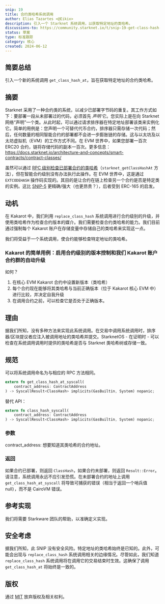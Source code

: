 ```yaml
---
snip: 19
title: 合约类哈希系统调用
author: Elias Tazartes <@Eikix>
description: 引入一个 Starknet 系统调用，以获取特定地址的类哈希。
discussions-to: https://community.starknet.io/t/snip-19-get-class-hash-at-syscall
status: 草案
type: 标准跟踪
category: 核心
created: 2024-06-12
---
```


## 简要总结

引入一个新的系统调用 `get_class_hash_at`，旨在获取特定地址的合约类哈希。

## 摘要

Starknet 采用了一种合约类的系统，以减少已部署字节码的重复。其工作方式如下：要部署一段从未部署过的代码，必须首先 _声明_ 它。您实际上是在向 Starknet 网络“声明”一个类。从此时起，可以通过请求排序器在特定地址部署该类来实例化它。简单的用例是：您声明一个可替代代币合约，排序器只需存储一次代码；然后，任何数量的相同智能合约的部署都不会进一步膨胀链的存储。这与以太坊及以太坊虚拟机（EVM）的工作方式不同。在 EVM 世界中，如果您部署一百次 ERC20 合约，链将存储代码的副本一百次。更多信息：<https://docs.starknet.io/architecture-and-concepts/smart-contracts/contract-classes/>

虽然可以通过 [RPC 级别检查已部署合约的类哈希](https://github.com/starkware-libs/starknet-specs/blob/master/api/starknet_api_openrpc.json#L444)（`starknet_getClassHashAt` 方法），但在智能合约级别没有办法执行此操作。在 EVM 世界中，这是通过 `EXTCODEHASH` 操作码实现的。其目的是让合约在链上检查另一个合约是否是特定类的实例。这比 [SNIP-5](https://github.com/starknet-io/SNIPs/blob/main/SNIPS/snip-5.md) 更精确/强大（也更昂贵？），后者受到 ERC-165 的启发。

## 动机

在 Kakarot 中，我们利用 `replace_class_hash` 系统调用进行合约级别的升级，并使用类哈希作为检查合约版本的媒介。我们需要检查合约类哈希的能力。我们目前通过强制每个 Kakarot 账户在存储变量中存储自己的类哈希来实现这一点。

我们将受益于一个系统调用，使合约能够检查特定地址的类哈希。

### Kakarot 的简单用例：启用合约级别的版本控制和我们 Kakarot 账户合约群的自动升级

如何？

1. 在核心 EVM Kakarot 合约中设置新版本（类哈希）
2. 每个合约现在能够将其类哈希与当前正确版本（位于 Kakarot 核心 EVM 中）进行比较，并决定自我升级
3. 在调用合约之前，可以检查它是否处于正确版本。

## 理由

据我们所知，没有多种方法来实现此系统调用。在交易中调用系统调用时，排序器/区块提议者应注入被调用地址的类哈希并提交。StarknetOS - 在证明时 - 可以检查在系统调用调用时提供的类哈希是否与 Starknet 类哈希树或存储一致。

## 规范

可以将系统调用命名为与相应的 RPC 方法相同。

```rust
extern fn get_class_hash_at_syscall(
    contract_address: ContractAddress
) -> SyscallResult<ClassHash> implicits(GasBuiltin, System) nopanic;
```

替代 API：

```rust
extern fn class_hash_syscall(
    contract_address: ContractAddress
) -> SyscallResult<ClassHash> implicits(GasBuiltin, System) nopanic;
```

### 参数

contract_address: 想要知道其类哈希的合约地址。

### 返回

如果合约已部署，则返回 `ClassHash`，如果合约未部署，则返回 `Result::Error`。请注意，系统调用永远不应引发恐慌。在未部署合约的地址上调用 `get_class_hash_at_syscall` 将导致可捕获的错误（相当于返回一个哨兵值 null），而不是 CairoVM 错误。

## 参考实现

我们将需要 Starkware 团队的帮助，以准确定义实现。

## 安全考虑

据我们所知，此 SNIP 没有安全风险。特定地址的类哈希始终是已知的。此外，可能会出现与 `replace_class_hash` 系统调用相关的边缘情况。尽管如此，我们知道 `replace_class_hash` 系统调用将在调用它的交易结束时生效。这确保了调用 `get_class_hash_at` 将始终是一致的。

## 版权

通过 [MIT](../LICENSE) 放弃版权及相关权利。